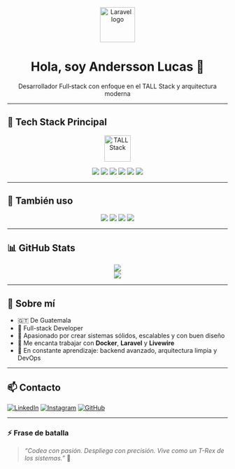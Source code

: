 <!-- Banner principal -->
<div align="center">
  <img src="https://laravel.com/img/logomark.min.svg" height="80" alt="Laravel logo"/>
  <h1>Hola, soy <strong>Andersson Lucas</strong> 👋</h1>
  <p>Desarrollador Full‑stack con enfoque en el TALL Stack y arquitectura moderna</p>
</div>

---

## 🚀 Tech Stack Principal

<p align="center">
  <img src="https://tallstack.dev/assets/images/tallstack-logo.svg" height="60" alt="TALL Stack"/>
</p>

<p align="center">
  <img src="https://img.shields.io/badge/-Laravel-F72C1F?style=for-the-badge&logo=laravel&logoColor=white"/>
  <img src="https://img.shields.io/badge/-TailwindCSS-38B2AC?style=for-the-badge&logo=tailwind-css&logoColor=white"/>
  <img src="https://img.shields.io/badge/-Alpine.js-77C1D2?style=for-the-badge&logo=alpine.js&logoColor=white"/>
  <img src="https://img.shields.io/badge/-Livewire-4E4E4E?style=for-the-badge&logo=laravel&logoColor=white"/>
  <img src="https://img.shields.io/badge/-Docker-2496ED?style=for-the-badge&logo=docker&logoColor=white"/>
  <img src="https://img.shields.io/badge/-MySQL-00758F?style=for-the-badge&logo=mysql&logoColor=white"/>
</p>

---

## 🌱 También uso

<p align="center">
  <img src="https://img.shields.io/badge/-Vue.js-4FC08D?style=for-the-badge&logo=vue.js&logoColor=white"/>
  <img src="https://img.shields.io/badge/-React-61DAFB?style=for-the-badge&logo=react&logoColor=black"/>
  <img src="https://img.shields.io/badge/-Flutter-02569B?style=for-the-badge&logo=flutter&logoColor=white"/>
  <img src="https://img.shields.io/badge/-AWS-232F3E?style=for-the-badge&logo=amazon-aws&logoColor=white"/>
</p>

---

## 📊 GitHub Stats

<p align="center">
  <img src="https://github-readme-stats.vercel.app/api?username=AnderssonGt&show_icons=true&theme=tokyonight&hide_title=true"/>
  <br/>
  <img src="https://github-readme-stats.vercel.app/api/top-langs/?username=AnderssonGt&layout=compact&theme=tokyonight"/>
</p>

---

## 🧠 Sobre mí

- 🇬🇹 De Guatemala
- 💼 Full-stack Developer
- 🧱 Apasionado por crear sistemas sólidos, escalables y con buen diseño
- 🔧 Me encanta trabajar con **Docker**, **Laravel** y **Livewire**
- 🎯 En constante aprendizaje: backend avanzado, arquitectura limpia y DevOps

---

## 📫 Contacto

[![LinkedIn](https://img.shields.io/badge/-LinkedIn-blue?style=flat&logo=linkedin)](https://www.linkedin.com/in/anderGT)
[![Instagram](https://img.shields.io/badge/-Instagram-E4405F?style=flat&logo=instagram&logoColor=white)](https://www.instagram.com/ander._gt)
[![GitHub](https://img.shields.io/badge/-GitHub-181717?style=flat&logo=github)](https://github.com/AnderssonGt)

---

### ⚡ Frase de batalla

> _“Codea con pasión. Despliega con precisión. Vive como un T-Rex de los sistemas.”_ 🦖

